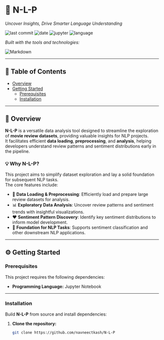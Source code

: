 # 🧠 N-L-P

_Uncover Insights, Drive Smarter Language Understanding_

![last commit](https://img.shields.io/github/last-commit/navneectkash/N-L-P?color=blue)
![date](https://img.shields.io/badge/updated-January%202021-brightgreen)
![jupyter](https://img.shields.io/badge/jupyter%20notebook-100%25-orange)
![language](https://img.shields.io/badge/languages-1-blue)

_Built with the tools and technologies:_

![Markdown](https://img.shields.io/badge/-Markdown-black?logo=markdown&logoColor=white)

---

## 📑 Table of Contents

- [Overview](#overview)
- [Getting Started](#getting-started)
  - [Prerequisites](#prerequisites)
  - [Installation](#installation)

---

## 🧩 Overview

**N-L-P** is a versatile data analysis tool designed to streamline the exploration of **movie review datasets**, providing valuable insights for NLP projects.  
It facilitates efficient **data loading**, **preprocessing**, and **analysis**, helping developers understand review patterns and sentiment distributions early in the pipeline.

### 💡 Why N-L-P?

This project aims to simplify dataset exploration and lay a solid foundation for subsequent NLP tasks.  
The core features include:

- 🧹 **Data Loading & Preprocessing**: Efficiently load and prepare large review datasets for analysis.
- 📊 **Exploratory Data Analysis**: Uncover review patterns and sentiment trends with insightful visualizations.
- ❤️ **Sentiment Pattern Discovery**: Identify key sentiment distributions to inform model development.
- 🚀 **Foundation for NLP Tasks**: Supports sentiment classification and other downstream NLP applications.

---

## ⚙️ Getting Started

### Prerequisites

This project requires the following dependencies:

- **Programming Language:** Jupyter Notebook

---

### Installation

Build **N-L-P** from source and install dependencies:

1. **Clone the repository:**
   ```bash
   git clone https://github.com/navneectkash/N-L-P

